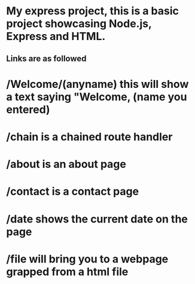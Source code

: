 # My express project, this is a basic project showcasing Node.js, Express and HTML.

## Links are as followed
# /Welcome/(anyname) this will show a text saying "Welcome, (name you entered)
# /chain is a chained route handler
# /about is an about page
# /contact is a contact page
# /date shows the current date on the page
# /file will bring you to a webpage grapped from a html file